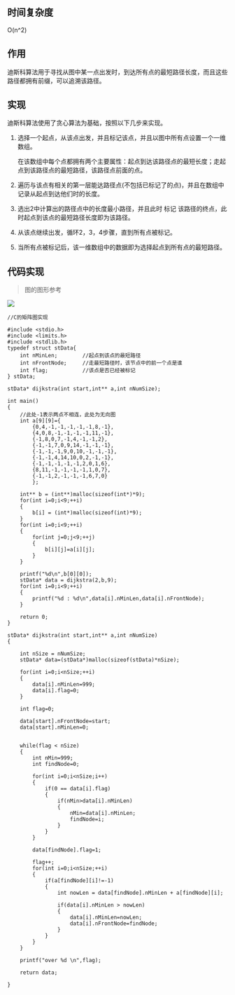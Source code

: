 ## 时间复杂度

O(n^2)

## 作用

迪斯科算法用于寻找从图中某一点出发时，到达所有点的最短路径长度，而且这些路径都拥有前缀，可以追溯该路径。


## 实现

迪斯科算法使用了贪心算法为基础，按照以下几步来实现。

1. 选择一个起点，从该点出发，并且标记该点，并且以图中所有点设置一个一维数组。

    在该数组中每个点都拥有两个主要属性：起点到达该路径点的最短长度；走起点到该路径点的最短路径，该路径点前面的点。
    
2. 遍历与该点有相关的第一层能达路径点(不包括已标记了的点)，并且在数组中记录从起点到达他们时的长度。

3. 选出2中计算出的路径点中的长度最小路径，并且此时 标记 该路径的终点，此时起点到该点的最短路径长度即为该路径。

4. 从该点继续出发，循环2，3，4步骤，直到所有点被标记。

5. 当所有点被标记后，该一维数组中的数据即为选择起点到所有点的最短路径。


## 代码实现

> 图的图形参考

![](https://note.youdao.com/yws/api/personal/file/9792552B2FBE41539EEA8DED4A554221?method=download&shareKey=d7c2427d03318fe462c693c6f451cc74)

```
//C的矩阵图实现

#include <stdio.h>
#include <limits.h>
#include <stdlib.h>
typedef struct stData{
    int nMinLen;        //起点到该点的最短路径
    int nFrontNode;     //走最短路径时，该节点中的前一个点是谁
    int flag;           //该点是否已经被标记
} stData;

stData* dijkstra(int start,int** a,int nNumSize);

int main()
{
    //此处-1表示两点不相连，此处为无向图
    int a[9][9]={
        {0,4,-1,-1,-1,-1,-1,8,-1},
        {4,0,8,-1,-1,-1,-1,11,-1},
        {-1,8,0,7,-1,4,-1,-1,2},
        {-1,-1,7,0,9,14,-1,-1,-1},
        {-1,-1,-1,9,0,10,-1,-1,-1},
        {-1,-1,4,14,10,0,2,-1,-1},
        {-1,-1,-1,-1,-1,2,0,1,6},
        {8,11,-1,-1,-1,-1,1,0,7},
        {-1,-1,2,-1,-1,-1,6,7,0}
        };

    int** b = (int**)malloc(sizeof(int*)*9);
    for(int i=0;i<9;++i)
    {
        b[i] = (int*)malloc(sizeof(int)*9);
    }
    for(int i=0;i<9;++i)
    {
        for(int j=0;j<9;++j)
        {
            b[i][j]=a[i][j];
        }
    }

    printf("%d\n",b[0][0]);
    stData* data = dijkstra(2,b,9);
    for(int i=0;i<9;++i)
    {
        printf("%d : %d\n",data[i].nMinLen,data[i].nFrontNode);
    }

    return 0;
}

stData* dijkstra(int start,int** a,int nNumSize)
{
    
    int nSize = nNumSize;
    stData* data=(stData*)malloc(sizeof(stData)*nSize);

    for(int i=0;i<nSize;++i)
    {
        data[i].nMinLen=999;
        data[i].flag=0;
    }

    int flag=0;

    data[start].nFrontNode=start;
    data[start].nMinLen=0;

    
    while(flag < nSize)
    {
        int nMin=999;
        int findNode=0;
        
        for(int i=0;i<nSize;i++)
        {
            if(0 == data[i].flag)
            {
                if(nMin>data[i].nMinLen)
                {
                    nMin=data[i].nMinLen;
                    findNode=i;
                }
            }
        }
        
        data[findNode].flag=1;
        
        flag++;
        for(int i=0;i<nSize;++i)
        {
            if(a[findNode][i]!=-1)
            {
                int nowLen = data[findNode].nMinLen + a[findNode][i];
                
                if(data[i].nMinLen > nowLen)
                {
                    data[i].nMinLen=nowLen;
                    data[i].nFrontNode=findNode;
                }
            }
        }
    }

    printf("over %d \n",flag);

    return data;
    
}


```